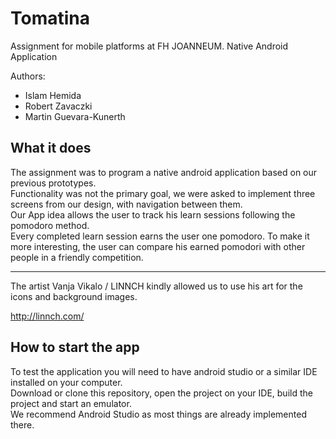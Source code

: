 # Tomatina

Assignment for mobile platforms at FH JOANNEUM.
Native Android Application

Authors:
+ Islam Hemida
+ Robert Zavaczki
+ Martin Guevara-Kunerth

## What it does
The assignment was to program a native android application based on our previous prototypes. <br>
Functionality was not the primary goal, we were asked to implement three screens from our design, with navigation between them. <br>
Our App idea allows the user to track his learn sessions following the pomodoro method. <br>
Every completed learn session earns the user one pomodoro.
To make it more interesting, the user can compare his earned pomodori with other people in a friendly competition. <br>

<hr>
The artist Vanja Vikalo / LINNCH kindly allowed us to use his art for the icons and background images.

http://linnch.com/

## How to start the app
To test the application you will need to have android studio or a similar IDE installed on your computer. <br>
Download or clone this repository, open the project on your IDE, build the project and start an emulator. <br>
We recommend Android Studio as most things are already implemented there.